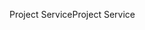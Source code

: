 <span data-ttu-id="8fd8e-101">Project Service</span><span class="sxs-lookup"><span data-stu-id="8fd8e-101">Project Service</span></span>
